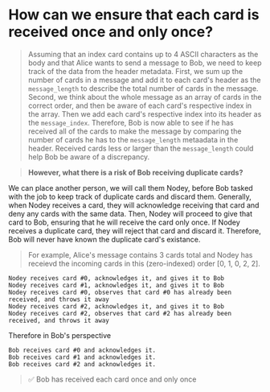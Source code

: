 # How can we ensure that each card is received once and only once?

> Assuming that an index card contains up to 4 ASCII characters as the body and that Alice wants to send a message to Bob, we need to keep track of the data from the header metadata. First, we sum up the number of cards in a message and add it to each card's header as the `message_length` to describe the total number of cards in the message. Second, we think about the whole message as an array of cards in the correct order, and then be aware of each card's respective index in the array. Then we add each card's respective index into its header as the `message_index`. Therefore, Bob is now able to see if he has received all of the cards to make the message by comparing the number of cards he has to the `message_length` metaadata in the header. Received cards less or larger than the `message_length` could help Bob be aware of a discrepancy. 

> **However, what there is a risk of Bob receiving duplicate cards?**

We can place another person, we will call them Nodey, before Bob tasked with the job to keep track of duplicate cards and discard them. Generally, when Nodey receives a card, they will acknowledge receiving that card and deny any cards with the same data. Then, Nodey will proceed to give that card to Bob, ensuring that he will receive the card only once. If Nodey receives a duplicate card, they will reject that card and discard it. Therefore, Bob will never have known the duplicate card's existance. 

> For example, Alice's message contains 3 cards total and Nodey has receievd the incoming cards in this (zero-indexed) order [0, 1, 0, 2, 2]. 

    Nodey receives card #0, acknowledges it, and gives it to Bob
    Nodey receives card #1, acknowledges it, and gives it to Bob
    Nodey receives card #0, observes that card #0 has already been received, and throws it away
    Nodey receives card #2, acknowledges it, and gives it to Bob
    Nodey receives card #2, observes that card #2 has already been received, and throws it away

Therefore in Bob's perspective

    Bob receives card #0 and acknowledges it.
    Bob receives card #1 and acknowledges it.
    Bob receives card #2 and acknowledges it.

> :white_check_mark: Bob has received each card once and only once
